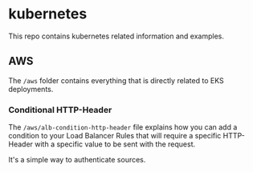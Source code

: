 # kubernetes

This repo contains kubernetes related information and examples.

## AWS
The `/aws` folder contains everything that is directly related to EKS deployments.

### Conditional HTTP-Header
The `/aws/alb-condition-http-header` file explains how you can add a condition to your Load Balancer Rules that will require a specific HTTP-Header with a specific value to be sent with the request.

It's a simple way to authenticate sources.
